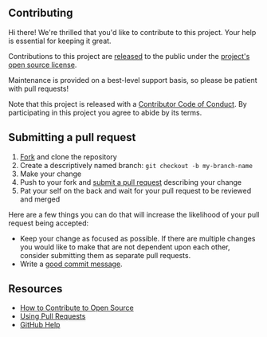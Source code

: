 ## Contributing

Hi there! We're thrilled that you'd like to contribute to this project. Your help is essential for keeping it great.

Contributions to this project are [released](https://help.github.com/articles/github-terms-of-service/#6-contributions-under-repository-license) to the public under the [project's open source license](././LICENSE.txt).

Maintenance is provided on a best-level support basis, so please be patient with pull requests!

Note that this project is released with a [Contributor Code of Conduct](./CODE_OF_CONDUCT.md). By participating in this project you agree to abide by its terms.

## Submitting a pull request

1. [Fork](https://github.com/amatlack/rethinking-async-communications/fork) and clone the repository
2. Create a descriptively named branch: `git checkout -b my-branch-name`
3. Make your change
4. Push to your fork and [submit a pull request](https://github.com/amatlack/rethinking-async-communications/compare) describing your change
5. Pat your self on the back and wait for your pull request to be reviewed and merged

Here are a few things you can do that will increase the likelihood of your pull request being accepted:

- Keep your change as focused as possible. If there are multiple changes you would like to make that are not dependent upon each other, consider submitting them as separate pull requests.
- Write a [good commit message](http://tbaggery.com/2008/04/19/a-note-about-git-commit-messages.html).

## Resources

- [How to Contribute to Open Source](https://opensource.guide/how-to-contribute/)
- [Using Pull Requests](https://help.github.com/articles/about-pull-requests/)
- [GitHub Help](https://help.github.com)
